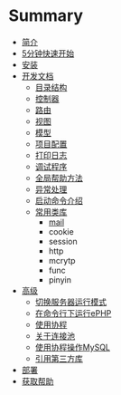 # Summary

* [简介](README.md)
* [5分钟快速开始](quick-start.md)
* [安装](setup.md)
* [开发文档](docs.md)
  * [目录结构](docs/dir.md)
  * [控制器](docs/controller.md)
  * [路由](docs/router.md)
  * [视图](docs/view.md)
  * [模型](docs/model.md)
  * [项目配置](docs/setting.md)
  * [打印日志](docs/log.md)
  * [调试程序](docs/debug.md)
  * [全局帮助方法](docs/helpers.md)
  * [异常处理](docs/exception.md)
  * [启动命令介绍](docs/bin-cli.md)
  * [常用类库](docs/libs.md)
    * [mail](docs/libs/mail.md)
    * cookie
    * session
    * http
    * mcrytp
    * func
    * pinyin
* [高级](adv.md)
  * [切换服务器运行模式](adv/switch-server-mode.md)
  * [在命令行下运行ePHP](adv/cli-run.md)
  * [使用协程](adv/swoole.md)
  * [关于连接池](adv/conn-pool.md)
  * [使用协程操作MySQL](adv/coroutine-mysql.md)
  * [引用第三方库](adv/3rd-libraries.md)
* [部署](deploy.md)
* [获取帮助](help.md)

